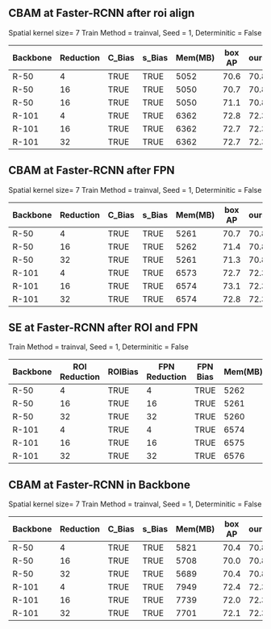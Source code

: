 ## CBAM at Faster-RCNN after roi align 
Spatial kernel size= 7 Train Method = trainval,  Seed = 1,   Determinitic = False 

| Backbone | Reduction | C_Bias  | s_Bias  | Mem(MB) | box AP | ours   | Baseline |
|----------|-----------|---------|---------|---------|--------|--------|----------|
| R-50     | 4         | TRUE    | TRUE    | 5052    | 70.6   | 70.8   | 63.1     |
| R-50     | 16        | TRUE    | TRUE    | 5050    | 70.7   | 70.8   | 63.1     |
| R-50     | 16        | TRUE    | TRUE    | 5050    | 71.1   | 70.8   | 63.1     |
| R-101    | 4         | TRUE    | TRUE    | 6362    | 72.8   | 72.3   | 65.1     |
| R-101    | 16        | TRUE    | TRUE    | 6362    | 72.7   | 72.3   | 65.1     |
| R-101    | 32        | TRUE    | TRUE    | 6362    | 72.7   | 72.3   | 65.1     |



## CBAM at Faster-RCNN after FPN
Spatial kernel size= 7 Train Method = trainval,  Seed = 1,   Determinitic = False 

| Backbone | Reduction | C_Bias  | s_Bias  | Mem(MB) | box AP | ours   | Baseline |
|----------|-----------|---------|---------|---------|--------|--------|----------|
| R-50     | 4         | TRUE    | TRUE    | 5261    | 70.7   | 70.8   | 63.1     |
| R-50     | 16        | TRUE    | TRUE    | 5262    | 71.4   | 70.8   | 63.1     |
| R-50     | 32        | TRUE    | TRUE    | 5261    | 71.3   | 70.8   | 63.1     |
| R-101    | 4         | TRUE    | TRUE    | 6573    | 72.7   | 72.3   | 65.1     |
| R-101    | 16        | TRUE    | TRUE    | 6574    | 73.1   | 72.3   | 65.1     |
| R-101    | 32        | TRUE    | TRUE    | 6574    | 72.8   | 72.3   | 65.1     |



## SE at Faster-RCNN after ROI and FPN
Train Method = trainval,  Seed = 1,   Determinitic = False 

| Backbone | ROI Reduction | ROIBias  | FPN Reduction | FPN Bias  | Mem(MB) | box AP | Ours   | Baseline |
|----------|---------------|----------|---------------|-----------|---------|--------|--------|----------|
| R-50     | 4             | TRUE     | 4             | TRUE      | 5262    | 70.8   | 70.8   | 63.1     |
| R-50     | 16            | TRUE     | 16            | TRUE      | 5261    | 71.0   | 70.8   | 63.1     |
| R-50     | 32            | TRUE     | 32            | TRUE      | 5260    | 70.8   | 70.8   | 63.1     |
| R-101    | 4             | TRUE     | 4             | TRUE      | 6574    | 72.8   | 70.8   | 63.1     |
| R-101    | 16            | TRUE     | 16            | TRUE      | 6575    | 72.6   | 70.8   | 63.1     |
| R-101    | 32            | TRUE     | 32            | TRUE      | 6576    | 72.7   | 70.8   | 63.1     |



## CBAM at Faster-RCNN in Backbone
Spatial kernel size= 7 Train Method = trainval,  Seed = 1,   Determinitic = False 

| Backbone | Reduction | C_Bias  | s_Bias  | Mem(MB) | box AP | ours   | Baseline |
|----------|-----------|---------|---------|---------|--------|--------|----------|
| R-50     | 4         | TRUE    | TRUE    | 5821    | 70.4   | 70.8   | 63.1     |
| R-50     | 16        | TRUE    | TRUE    | 5708    | 70.0   | 70.8   | 63.1     |
| R-50     | 32        | TRUE    | TRUE    | 5689    | 70.4   | 70.8   | 63.1     |
| R-101    | 4         | TRUE    | TRUE    | 7949    | 72.4   | 72.3   | 65.1     |
| R-101    | 16        | TRUE    | TRUE    | 7739    | 72.0   | 72.3   | 65.1     |
| R-101    | 32        | TRUE    | TRUE    | 7701    | 72.1   | 72.3   | 65.1     |



